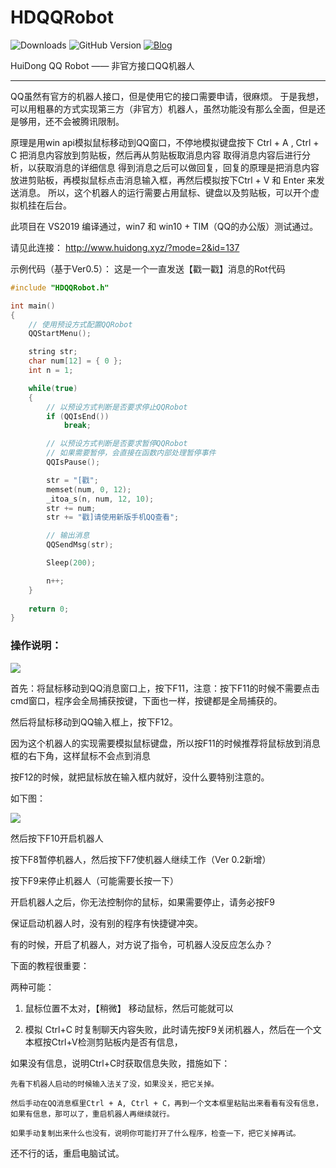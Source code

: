 # HDQQRobot
![Downloads](https://img.shields.io/github/downloads/zouhuidong/HDQQRobot/total)
![GitHub Version](https://img.shields.io/github/v/release/zouhuidong/HDQQRobot)
[![Blog](https://img.shields.io/badge/blog-huidong.xyz-green.svg)](http://huidong.xyz)

HuiDong QQ Robot —— 非官方接口QQ机器人 

---

QQ虽然有官方的机器人接口，但是使用它的接口需要申请，很麻烦。 
于是我想，可以用粗暴的方式实现第三方（非官方）机器人，虽然功能没有那么全面，但是还是够用，还不会被腾讯限制。

原理是用win api模拟鼠标移动到QQ窗口，不停地模拟键盘按下 Ctrl + A , Ctrl + C 把消息内容放到剪贴板，然后再从剪贴板取消息内容
取得消息内容后进行分析，以获取消息的详细信息
得到消息之后可以做回复，回复的原理是把消息内容放进剪贴板，再模拟鼠标点击消息输入框，再然后模拟按下Ctrl + V 和 Enter 来发送消息。
所以，这个机器人的运行需要占用鼠标、键盘以及剪贴板，可以开个虚拟机挂在后台。

此项目在 VS2019 编译通过，win7 和 win10 + TIM（QQ的办公版）测试通过。

请见此连接：
http://www.huidong.xyz/?mode=2&id=137

示例代码（基于Ver0.5）：
这是一个一直发送【戳一戳】消息的Rot代码
```C++
#include "HDQQRobot.h"

int main()
{
	// 使用预设方式配置QQRobot
	QQStartMenu();

	string str;
	char num[12] = { 0 };
	int n = 1;

	while(true)
	{
		// 以预设方式判断是否要求停止QQRobot
		if (QQIsEnd())
			break;

		// 以预设方式判断是否要求暂停QQRobot
		// 如果需要暂停，会直接在函数内部处理暂停事件
		QQIsPause();

		str = "[戳";
		memset(num, 0, 12);
		_itoa_s(n, num, 12, 10);
		str += num;
		str += "戳]请使用新版手机QQ查看";

		// 输出消息
		QQSendMsg(str);

		Sleep(200);

		n++;
	}
	
	return 0;
}

```

### 操作说明：

![](http://www-x-huidong-x-xyz.img.abc188.com/ueditor/php/upload/image/20200809/1596963155321576.png)

首先：将鼠标移动到QQ消息窗口上，按下F11，注意：按下F11的时候不需要点击cmd窗口，程序会全局捕获按键，下面也一样，按键都是全局捕获的。

然后将鼠标移动到QQ输入框上，按下F12。

因为这个机器人的实现需要模拟鼠标键盘，所以按F11的时候推荐将鼠标放到消息框的右下角，这样鼠标不会点到消息

按F12的时候，就把鼠标放在输入框内就好，没什么要特别注意的。

如下图：

![](http://www-x-huidong-x-xyz.img.abc188.com/ueditor/php/upload/image/20200809/1596962955344082.png)

然后按下F10开启机器人

按下F8暂停机器人，然后按下F7使机器人继续工作（Ver 0.2新增）

按下F9来停止机器人（可能需要长按一下）

开启机器人之后，你无法控制你的鼠标，如果需要停止，请务必按F9

保证启动机器人时，没有别的程序有快捷键冲突。

有的时候，开启了机器人，对方说了指令，可机器人没反应怎么办？

下面的教程很重要：

两种可能：

1. 鼠标位置不太对，【稍微】 移动鼠标，然后可能就可以

2. 模拟 Ctrl+C 时复制聊天内容失败，此时请先按F9关闭机器人，然后在一个文本框按Ctrl+V检测剪贴板内是否有信息，

如果没有信息，说明Ctrl+C时获取信息失败，措施如下：

    先看下机器人启动的时候输入法关了没，如果没关，把它关掉。

    然后手动在QQ消息框里Ctrl + A, Ctrl + C，再到一个文本框里粘贴出来看看有没有信息，如果有信息，那可以了，重启机器人再继续就行。

    如果手动复制出来什么也没有，说明你可能打开了什么程序，检查一下，把它关掉再试。

还不行的话，重启电脑试试。

